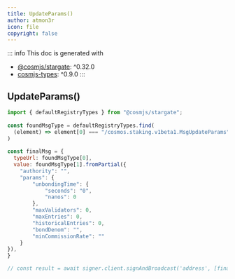 ```yaml
---
title: UpdateParams()
author: atmon3r
icon: file
copyright: false
---
```


::: info
This doc is generated with 
- [@cosmjs/stargate](https://www.npmjs.com/package/@cosmjs/stargate): ^0.32.0
- [cosmjs-types](https://www.npmjs.com/package/cosmjs-types): ^0.9.0
:::
  
## UpdateParams()
 
```js
import { defaultRegistryTypes } from "@cosmjs/stargate";
 
const foundMsgType = defaultRegistryTypes.find(
  (element) => element[0] === "/cosmos.staking.v1beta1.MsgUpdateParams"
)
  
const finalMsg = {
  typeUrl: foundMsgType[0],
  value: foundMsgType[1].fromPartial({
    "authority": "",
    "params": {
        "unbondingTime": {
            "seconds": "0",
            "nanos": 0
        },
        "maxValidators": 0,
        "maxEntries": 0,
        "historicalEntries": 0,
        "bondDenom": "",
        "minCommissionRate": ""
    }
}),
}

// const result = await signer.client.signAndBroadcast('address', [finalMsg], "auto", "")
 
```
   
